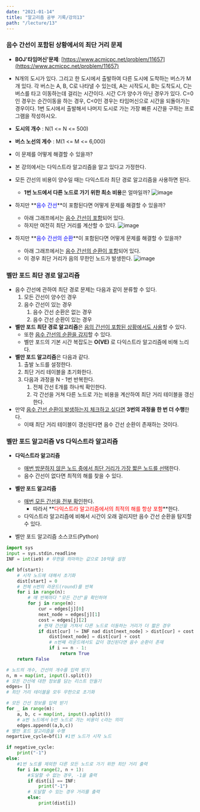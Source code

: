 ```yaml
---
date: "2021-01-14"
title: "알고리즘 공부 기록/강의13"
path: "/lecture/13"
---
```


### 음수 간선이 포함된 상황에서의 최단 거리 문제
- **BOJ'타임머신'문제**: [https://www.acmicpc.net/problem/11657](https://www.acmicpc.net/problem/11657)
- N개의 도시가 있다. 그리고 한 도시에서 출발하여 다른 도시에 도착하는 버스가 M개 있다. 각 버스는 A, B, C로 나타낼 수 있는데, A는 시작도시, B는 도착도시, C는 버스를 타고 이동하는데 걸리는 시간이다. 시간 C가 양수가 아닌 경우가 있다. C=0인 경우는 순간이동을 하는 경우, C<0인 경우는 타임머신으로 시간을 되돌아가는 경우이다. 1번 도시에서 출발해서 나머지 도시로 가는 가장 빠른 시간을 구하는 프로그램을 작성하시오.
- **도시의 개수** : N(1 <= N <= 500)
- **버스 노선의 게수** : M(1 <= M <= 6,000)
- 이 문제를 어떻게 해결할 수 있을까?
- 본 강의에서는 다익스트라 알고리즘을 알고 있다고 가정한다.
- 모든 간선의 비용이 양수일 때는 다익스트라 최단 경로 알고리즘을 사용하면 된다.
    - **1번 노드에서 다른 노드로 가기 위한 최소 비용**은 얼마일까?
    ![image](https://user-images.githubusercontent.com/71132893/104564668-8adcc100-568e-11eb-9b77-5dba149a9989.png)

- 하지만 **<span style='color:blue'>음수 간선</span>**이 포함된다면 어떻게 문제를 해결할 수 있을까?
    - 아래 그래프에서는 <u>음수 간선이 포함</u>되어 있다.
    - 하지만 여전히 최단 거리를 계산할 수 있다.
    ![image](https://user-images.githubusercontent.com/71132893/104564823-b8c20580-568e-11eb-8d78-88a0a19221ea.png)


- 하지만 **<span style='color:blue'>음수 간선의 순환</span>**이 포함된다면 어떻게 문제를 해결할 수 있을까?
    - 아래 그래프에서는 <u>음수 간선의 순환이 포함</u>되어 있다.
    - 이 경우 최단 거리가 음의 무한인 노드가 발생한다.
    ![image](https://user-images.githubusercontent.com/71132893/104565014-fd4da100-568e-11eb-93e5-7bcd3aa5dfab.png)

### 벨만 포드 최단 경로 알고리즘
- 음수 간선에 관하여 최단 경로 문제는 다음과 같이 분류할 수 있다.
    1. 모든 간선이 양수인 경우
    1. 음수 간선이 있는 경우
        1. 음수 간선 순환은 없는 경우
        1. 음수 간선 순환이 있는 경우
- **벨만 포드 최단 경로 알고리즘**은 <u>음의 간선이 포함된 상황에서도 사용</u>할 수 있다.
    - 또한 <u>음수 간선의 순환을 감지</u>할 수 있다.
    - 벨만 포드의 기본 시간 복잡도는 **O(VE)** 로 다익스트라 알고리즘에 비해 느리다.
- **벨만 포드 알고리즘**은 다음과 같다.
    1. 출발 노드를 설정한다.
    1. 최단 거리 테이블을 초기화한다.
    1. 다음과 과정을 N - 1번 반복한다.
        1. 전체 간선 E개를 하나씩 확인한다.
        1. 각 간선을 거쳐 다른 노드로 가는 비용을 계산하여 최단 거리 테이블을 갱신한다.
- 만약 <u>음수 간선 순환이 발생하는지 체크하고 싶다면</u> **3번의 과정을 한 번 더 수행**한다.
    - 이때 최단 거리 테이블이 갱신된다면 음수 간선 순환이 존재하는 것이다.

### 벨만 포드 알고리즘 VS 다익스트라 알고리즘
- **다익스트라 알고리즘**
    - <u>매번 방문하지 않은 노드 중에서 최단 거리가 가장 짧은 노드를 선택</u>한다.
    - 음수 간선이 없다면 최적의 해를 찾을 수 있다.
- **벨만 포드 알고리즘**
    - <u>매번 모든 간선을 전부 확인</u>한다.
        - 따라서 **<span style='color:red'>다익스트라 알고리즘에서의 최적의 해를 항상 포함</span>**한다.
    - 다익스트라 알고리즘에 비해서 시간이 오래 걸리지만 음수 간선 순환을 탐지할 수 있다.

- 벨만 포드 알고리즘 소스코드(Python)

```python
import sys
input = sys.stdin.readline
INF = int(ie9) # 무한을 의마하는 값으로 10억을 설정

def bf(start):
    # 시작 노드에 대해서 초기화
    dist[start] = 0
    # 전체 n번의 라운드(round)를 반복
    for i in range(n):
        # 매 반복마다 "모든 간선"을 확인하며
        for j in range(m):
            cur = edges[j][0]
            next_node = edges[j][1]
            cost = edges[j][2]
            # 현재 간선을 거쳐서 다른 노드로 이동하는 거리가 더 짧은 경우
            if dist[cur] != INF nad dist[next_node] > dist[cur] + cost:
                dist[next_node] = dist[cur] + cost
                # n번째 라운드에서도 값이 갱신된다면 음수 순환이 존재
                if i == n - 1:
                    return True
    return False

# 노드의 개수, 간선의 개수를 입력 받기
n, m = map(int, input().split())
# 모든 간선에 대한 정보를 담는 리스트 만들기
edges= []
# 최단 거리 테이블을 모두 무한으로 초기화

# 모든 간선 정보를 입력 받기
for _ in range(m):
    a, b, c = map(int, input().split())
    # a번 노드에서 b번 노드로 가는 비용이 c라는 의미
    edges.append((a,b,c))
# 벨만 포드 알고리즘을 수행
negartive_cycle=bf(1) #1번 노드가 시작 노드

if negative_cycle:
    print("-1")
else:
    #1번 노드를 제외한 다른 모든 노드로 가기 위한 최단 거리 출력
    for i in range(2, n + 1):
        #도달할 수 없는 경우, -1을 출력
        if dist[i] == INF:
            print("-1")
        # 도달할 수 있는 경우 거리를 출력
        else:
            print(dist[i])
```